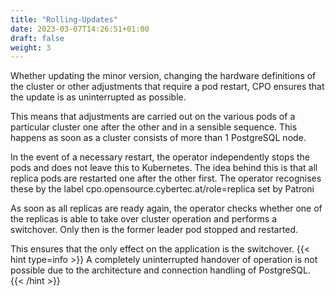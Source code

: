 ```yaml
---
title: "Rolling-Updates"
date: 2023-03-07T14:26:51+01:00
draft: false
weight: 3
---
```


Whether updating the minor version, changing the hardware definitions of the cluster or other adjustments that require a pod restart, CPO ensures that the update is as uninterrupted as possible. 

This means that adjustments are carried out on the various pods of a particular cluster one after the other and in a sensible sequence. This happens as soon as a cluster consists of more than 1 PostgreSQL node. 

In the event of a necessary restart, the operator independently stops the pods and does not leave this to Kubernetes. The idea behind this is that all replica pods are restarted one after the other first. The operator recognises these by the label cpo.opensource.cybertec.at/role=replica set by Patroni

As soon as all replicas are ready again, the operator checks whether one of the replicas is able to take over cluster operation and performs a switchover. Only then is the former leader pod stopped and restarted. 

This ensures that the only effect on the application is the switchover.
{{< hint type=info >}} A completely uninterrupted handover of operation is not possible due to the architecture and connection handling of PostgreSQL. {{< /hint >}}